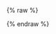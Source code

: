 ---
---

{% raw %}
<div id="search-box" class="ais-SearchBox"></div>
<div id="hits" class="rows-4"></div>

<script>
const client = new MisoClient('...');

async function handleSearch({ misoApiName, mapRequest, callMisoApi, mapResponse }, request, options) {
  console.log('[Step 1]', misoApiName, request, options);
  const payload = mapRequest(misoApiName, request);
  console.log('[Step 2]', payload);
  const misoResponse = await callMisoApi(misoApiName, payload, options);
  console.log('[Step 3]', misoResponse);
  const response = mapResponse(misoApiName, request, misoResponse);
  console.log('[Step 4]', response);
  return response;
}

const search = instantsearch({
  searchClient: client.algolia.searchClient({
    handleSearch: handleSearch,
  }),
  indexName: '',
});

search.addWidgets([
  instantsearch.widgets.configure({
    hitsPerPage: 4,
  }),
  instantsearch.widgets.searchBox({
    container: '#search-box',
    autofocus: true,
    searchAsYouType: false,
    showSubmit: true,
  }),
  instantsearch.widgets.infiniteHits({
    container: '#hits',
    templates: {
      item: `
        <div class="product">
          <div class="title">{{ title }}</div>
          <div class="image">
            <img src="{{ cover_image }}">
          </div>
          <div class="footer">\${{ sale_price }}</div>
        </div>
      `,
    },
  }),
]);

search.start();
</script>
{% endraw %}
